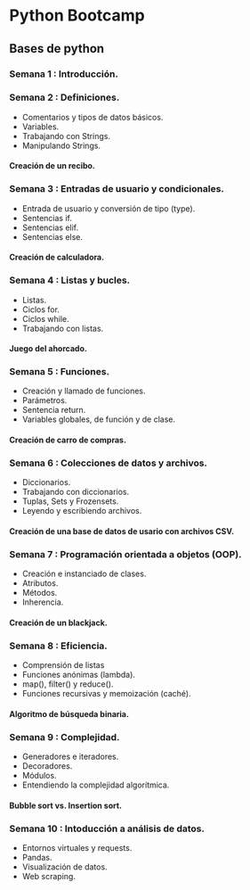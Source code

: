 # Python Bootcamp
## Bases de python

### Semana 1 : Introducción.

### Semana 2 : Definiciones.
- Comentarios y tipos de datos básicos.
- Variables.
- Trabajando con Strings.
- Manipulando Strings.
#### Creación de un recibo.
               
### Semana 3 : Entradas de usuario y condicionales.
- Entrada de usuario y conversión de tipo (type).
- Sentencias if.
- Sentencias elif.
- Sentencias else.
#### Creación de calculadora.
               
### Semana 4 : Listas y bucles.
- Listas.
- Ciclos for.
- Ciclos while.
- Trabajando con listas.
#### Juego del ahorcado.
               
### Semana 5 : Funciones.
- Creación y llamado de funciones.
- Parámetros.
- Sentencia return.
- Variables globales, de función y de clase.
#### Creación de carro de compras.

### Semana 6 : Colecciones de datos y archivos.
- Diccionarios.
- Trabajando con diccionarios.
- Tuplas, Sets y Frozensets.
- Leyendo y escribiendo archivos.
#### Creación de una base de datos de usario con archivos CSV.

### Semana 7 : Programación orientada a objetos (OOP).
- Creación e instanciado de clases.
- Atributos.
- Métodos.
- Inherencia.
#### Creación de un blackjack.

### Semana 8 : Eficiencia.
- Comprensión de listas
- Funciones anónimas (lambda).
- map(), filter() y reduce().
- Funciones recursivas y memoización (caché).
#### Algoritmo de búsqueda binaria.

### Semana 9 : Complejidad.
- Generadores e iteradores.
- Decoradores.
- Módulos.
- Entendiendo la complejidad algorítmica.
#### Bubble sort vs. Insertion sort.

### Semana 10 : Intoducción a análisis de datos.
- Entornos virtuales y requests.
- Pandas.
- Visualización de datos.
- Web scraping.

